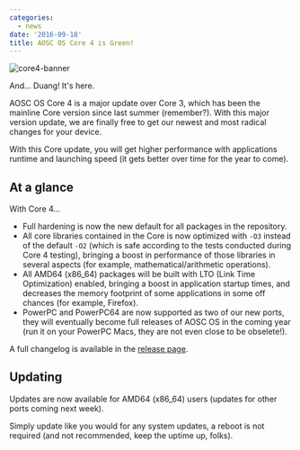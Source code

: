 ```yaml
---
categories:
  - news
date: '2016-09-18'
title: AOSC OS Core 4 is Green!
---
```



![core4-banner](/assets/i/core4.jpg)

And... Duang! It's here.

AOSC OS Core 4 is a major update over Core 3, which has been the mainline Core
version since last summer (remember?). With this major version update, we are
finally free to get our newest and most radical changes for your device.

With this Core update, you will get higher performance with applications runtime
and launching speed (it gets better over time for the year to come).

At a glance
-----------

With Core 4...

- Full hardening is now the new default for all packages in the repository.
- All core libraries contained in the Core is now optimized with `-O3` instead of the default `-O2` (which is safe according to the tests conducted during Core 4 testing), bringing a boost in performance of those libraries in several aspects (for example, mathematical/arithmetic operations).
- All AMD64 (x86_64) packages will be built with LTO (Link Time Optimization) enabled, bringing a boost in application startup times, and decreases the memory footprint of some applications in some off chances (for example, Firefox).
- PowerPC and PowerPC64 are now supported as two of our new ports, they will eventually become full releases of AOSC OS in the coming year (run it on your PowerPC Macs, they are not even close to be obselete!).

A full changelog is available in the [release page](https://github.com/AOSC-Dev/aosc-os-core/releases/tag/v4.0.0).

Updating
--------

Updates are now available for AMD64 (x86_64) users (updates for other ports coming next week).

Simply update like you would for any system updates, a reboot is not required (and not recommended, keep the uptime up, folks).